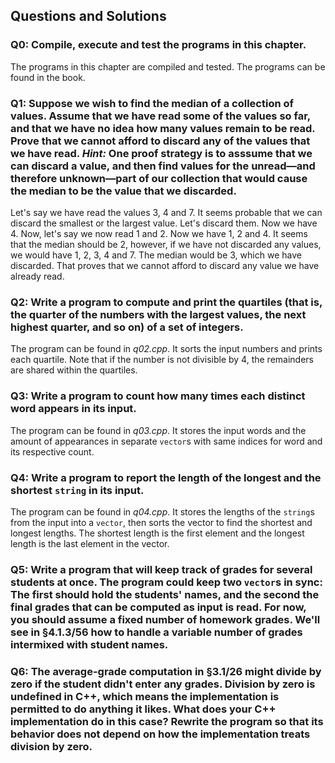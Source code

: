 ## Questions and Solutions

### Q0: Compile, execute and test the programs in this chapter.
The programs in this chapter are compiled and tested. The programs can be found in the book.

### Q1: Suppose we wish to find the median of a collection of values. Assume that we have read some of the values so far, and that we have no idea how many values remain to be read. Prove that we cannot afford to discard any of the values that we have read. *Hint:* One proof strategy is to asssume that we can discard a value, and then find values for the unread—and therefore unknown—part of our collection that would cause the median to be the value that we discarded.
Let's say we have read the values 3, 4 and 7. It seems probable that we can discard the smallest or the largest value. Let's discard them. Now we have 4. Now, let's say we now read 1 and 2. Now we have 1, 2 and 4. It seems that the median should be 2, however, if we have not discarded any values, we would have 1, 2, 3, 4 and 7. The median would be 3, which we have discarded. That proves that we cannot afford to discard any value we have already read.

### Q2: Write a program to compute and print the quartiles (that is, the quarter of the numbers with the largest values, the next highest quarter, and so on) of a set of integers.
The program can be found in *q02.cpp*. It sorts the input numbers and prints each quartile. Note that if the number is not divisible by 4, the remainders are shared within the quartiles.

### Q3: Write a program to count how many times each distinct word appears in its input.
The program can be found in *q03.cpp*. It stores the input words and the amount of appearances in separate `vector`s with same indices for word and its respective count.

### Q4: Write a program to report the length of the longest and the shortest `string` in its input.
The program can be found in *q04.cpp*. It stores the lengths of the `string`s from the input into a `vector`, then sorts the vector to find the shortest and longest lengths. The shortest length is the first element and the longest length is the last element in the vector.

### Q5: Write a program that will keep track of grades for several students at once. The program could keep two `vector`s in sync: The first should hold the students' names, and the second the final grades that can be computed as input is read. For now, you should assume a fixed number of homework grades. We'll see in §4.1.3/56 how to handle a variable number of grades intermixed with student names.

### Q6: The average-grade computation in §3.1/26 might divide by zero if the student didn't enter any grades. Division by zero is undefined in C++, which means the implementation is permitted to do anything it likes. What does your C++ implementation do in this case? Rewrite the program so that its behavior does not depend on how the implementation treats division by zero.
